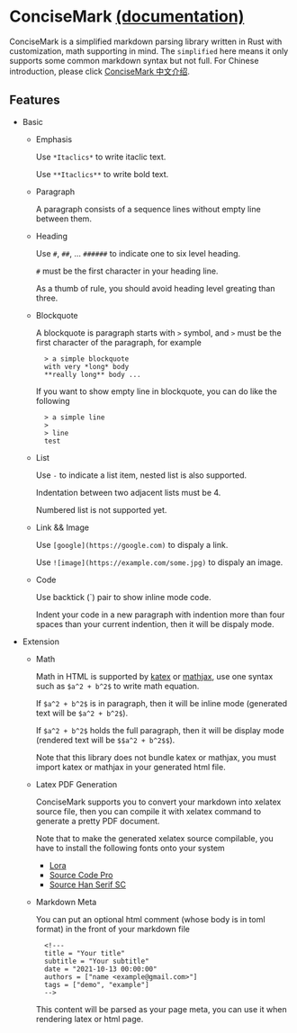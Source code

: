 # ConciseMark [(documentation)](https://docs.rs/concisemark/0.4.1/concisemark/index.html)

ConciseMark is a simplified markdown parsing library written in Rust with customization, math supporting
in mind. The `simplified` here means it only supports some common markdown syntax but not full.
For Chinese introduction, please click [ConciseMark 中文介绍](https://zhqli.com/post/1670199332).

## Features

- Basic

    - Emphasis

        Use `*Itaclics*` to write itaclic text.

        Use `**Itaclics**` to write bold text.

    - Paragraph

        A paragraph consists of a sequence lines without empty line between
        them.

    - Heading

        Use `#`, `##`, ... `######` to indicate one to six level heading.

        `#` must be the first character in your heading line.

        As a thumb of rule, you should avoid heading level greating than three.

    - Blockquote

        A blockquote is paragraph starts with `>` symbol, and `>` must be the
        first character of the paragraph, for example

            > a simple blockquote
            with very *long* body
            **really long** body ...

        If you want to show empty line in blockquote, you can do like the
        following

            > a simple line
            >
            > line
            test

    - List

        Use `-` to indicate a list item, nested list is also supported.

        Indentation between two adjacent lists must be 4.

        Numbered list is not supported yet.

    - Link && Image

        Use `[google](https://google.com)` to dispaly a link.

        Use `![image](https://example.com/some.jpg)` to dispaly an image.

    - Code

        Use backtick (`) pair to show inline mode code.

        Indent your code in a new paragraph with indention more than
        four spaces than your current indention, then it will be dispaly mode.

- Extension

    - Math

        Math in HTML is supported by [katex](https://katex.org/) or
        [mathjax](https://www.mathjax.org/), use one syntax such as
        `$a^2 + b^2$` to write math equation.

        If `$a^2 + b^2$` is in paragraph, then it will be inline mode
        (generated text will be `$a^2 + b^2$`).

        If `$a^2 + b^2$` holds the full paragraph, then it will be display mode
        (rendered text will be `$$a^2 + b^2$$`).

        Note that this library does not bundle katex or mathjax,
        you must import katex or mathjax in your generated html file.

    - Latex PDF Generation

        ConciseMark supports you to convert your markdown into xelatex source file, then you can compile it
        with xelatex command to generate a pretty PDF document.

        Note that to make the generated xelatex source compilable, you have to install the following
        fonts onto your system

        - [Lora](https://fonts.google.com/specimen/Lora)
        - [Source Code Pro](https://fonts.google.com/specimen/Source+Code+Pro?category=Monospace)
        - [Source Han Serif SC](https://github.com/adobe-fonts/source-han-serif/releases)

    - Markdown Meta

        You can put an optional html comment (whose body is in toml format) in the front of your markdown file

            <!---
            title = "Your title"
            subtitle = "Your subtitle"
            date = "2021-10-13 00:00:00"
            authors = ["name <example@gmail.com>"]
            tags = ["demo", "example"]
            -->

        This content will be parsed as your page meta, you can use it when rendering latex or html page.
